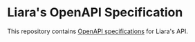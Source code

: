# Liara's OpenAPI Specification

This repository contains [OpenAPI specifications](https://www.openapis.org/) for Liara's API.
